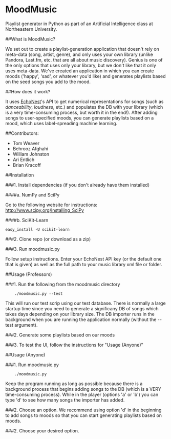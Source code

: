 MoodMusic
=========

Playlist generator in Python as part of an Artificial Intelligence class at Northeastern University.

##What is MoodMusic?

We set out to create a playlist-generation application that doesn't rely on meta-data (song, artist, genre), and only uses your own library (unlike Pandora, Last.fm, etc. that are all about music discovery). Genius is one of the only options that uses only your library, but we don't like that it only uses meta-data. We've created an application in which you can create moods ('happy', 'sad', or whatever you'd like) and generates playlists based on the seed songs you add to the mood. 

##How does it work?

It uses [EchoNest](http://echonest.com/)'s API to get numerical representations for songs (such as <em>danceability</em>, <em>loudness</em>, etc.) and populates the DB with your library (which is a very time-consuming process, but worth it in the end!). After adding songs to user-specified moods, you can generate playlists based on a mood, which uses label-spreading machine learning.

##Contributors:
* Tom Weaver
* Behrooz Afghahi
* William Johnston
* Ari Entlich
* Brian Kracoff

##Installation

###1. Install dependencies (if you don't already have them installed)

####a. NumPy and SciPy

Go to the following website for instructions: http://www.scipy.org/Installing_SciPy

####b. SciKit-Learn

    easy_install -U scikit-learn

###2. Clone repo (or download as a zip)

###3. Run moodmusic.py

Follow setup instructions. Enter your EchoNest API key (or the default one that is given) as well as the full path to your music library xml file or folder.

##Usage (Professors)

###1. Run the following from the moodmusic directory

        ./moodmusic.py --test
        
This will run our test scrip using our test database. There is normally a large startup time since you need to generate a significany DB of songs which takes days depending on your library size. The DB importer runs in the background when you are running the application normally (without the --test argument).

###2. Generate some playlists based on our moods

###3. To test the UI, follow the instructions for "Usage (Anyone)"

##Usage (Anyone)

###1. Run moodmusic.py

        ./moodmusic.py
        
Keep the program running as long as possible because there is a background process that begins adding songs to the DB (which is a VERY time-consuming process). While in the player (options 'a' or 'b') you can type 'd' to see how many songs the importer has added.

###2. Choose an option. We recommend using option 'd' in the beginning to add songs to moods so that you can start generating playlists based on moods.
        
###2. Choose your desired option. 
